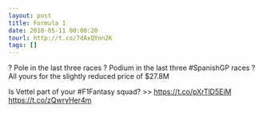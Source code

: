 ```yaml
---
layout: post
title: Formula 1
date: 2018-05-11 00:00:20
tourl: http://t.co/7dAxQYnn2K
tags: []
---
```

? Pole in the last three races
? Podium in the last three #SpanishGP races
? All yours for the slightly reduced price of $27.8M

Is Vettel part of your #F1Fantasy squad? &gt;&gt; https://t.co/pXrTlD5EiM https://t.co/zQwryHer4m
